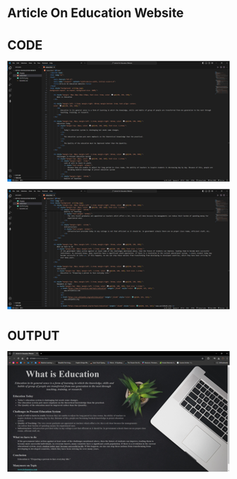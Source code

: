 # Article On Education Website

# CODE

![Alt text](README-IMGS/CODE.png)

![Alt text](README-IMGS/CODE-1.png)


# OUTPUT

![Alt text](README-IMGS/OUTPUT.png)